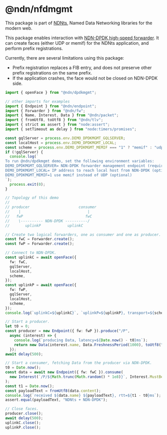 # @ndn/nfdmgmt

This package is part of [NDNts](https://yoursunny.com/p/NDNts/), Named Data Networking libraries for the modern web.

This package enables interaction with [NDN-DPDK high-speed forwarder](https://github.com/usnistgov/ndn-dpdk).
It can create faces (either UDP or memif) for the NDNts application, and perform prefix registrations.

Currently, there are several limitations using this package:

* Prefix registration replaces a FIB entry, and does not preserve other prefix registrations on the same prefix.
* If the application crashes, the face would not be closed on NDN-DPDK side.

```ts
import { openFace } from "@ndn/dpdkmgmt";

// other imports for examples
import { Endpoint } from "@ndn/endpoint";
import { Forwarder } from "@ndn/fw";
import { Name, Interest, Data } from "@ndn/packet";
import { fromUtf8, toUtf8 } from "@ndn/tlv";
import { strict as assert } from "node:assert";
import { setTimeout as delay } from "node:timers/promises";

const gqlServer = process.env.DEMO_DPDKMGMT_GQLSERVER;
const localHost = process.env.DEMO_DPDKMGMT_LOCAL;
const scheme = process.env.DEMO_DPDKMGMT_MEMIF === "1" ? "memif" : "udp";
if (!gqlServer) {
  console.log(`
To run @ndn/dpdkmgmt demo, set the following environment variables:
DEMO_DPDKMGMT_GQLSERVER= NDN-DPDK forwarder management endpoint (required)
DEMO_DPDKMGMT_LOCAL= IP address to reach local host from NDN-DPDK (optional)
DEMO_DPDKMGMT_MEMIF=1 use memif instead of UDP (optional)
`);
  process.exit(0);
}

// Topology of this demo
//
// producer                      consumer
//    |                              |
//   fwP                            fwC
//    \---------- NDN-DPDK ----------/
//       uplinkP            uplinkC

// Create two logical forwarders, one as consumer and one as producer.
const fwC = Forwarder.create();
const fwP = Forwarder.create();

// Connect to NDN-DPDK.
const uplinkC = await openFace({
  fw: fwC,
  gqlServer,
  localHost,
  scheme,
});
const uplinkP = await openFace({
  fw: fwP,
  gqlServer,
  localHost,
  scheme,
});
console.log(`uplinkC=${uplinkC}`, `uplinkP=${uplinkP}, transport=${scheme}`);

// Start a producer.
let t0 = 0;
const producer = new Endpoint({ fw: fwP }).produce("/P",
  async (interest) => {
    console.log(`producing Data, latency=${Date.now() - t0}ms`);
    return new Data(interest.name, Data.FreshnessPeriod(1000), toUtf8("NDNts + NDN-DPDK"));
  });
await delay(500);

// Start a consumer, fetching Data from the producer via NDN-DPDK.
t0 = Date.now();
const data = await new Endpoint({ fw: fwC }).consume(
  new Interest(`/P/${Math.trunc(Math.random() * 1e8)}`, Interest.MustBeFresh),
);
const t1 = Date.now();
const payloadText = fromUtf8(data.content);
console.log(`received ${data.name} ${payloadText}, rtt=${t1 - t0}ms`);
assert.equal(payloadText, "NDNts + NDN-DPDK");

// Close faces.
producer.close();
await delay(500);
uplinkC.close();
uplinkP.close();
```
